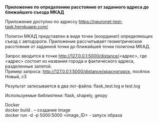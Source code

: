 <b>Приложение по определению расстояние от заданного адреса до ближайшего съезда МКАД</b>

Приложение доступно по адрессу https://neuronet-test-task.herokuapp.com/<br>

Полигон МКАД представлен в виде точек (координат) определяющих съезд с автодороги. Приложение рассчитывает геометрическое расстояния от заданной точки до ближайшей точки полигона МКАД.

Запрос вводится в точке http://127.0.0.1:5000/distance/<адрес>, где <адрес>  состоит из названия города и фактического адреса, разделенные запятой.<br>
Пример запроса: http://127.0.0.1:5000/distance/красногорск, посёлок Новый, с3

Результат записывается в два лог-файла: flask_test.log и test.log

Используемые библиотеки: flask, shapely, geopy

Docker<br>
docker build . – создание image<br>
docker run -d -p 5000:5000 <image_ID> - запуск образа

